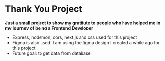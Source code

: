# Thank You Project
**Just a small project to show my gratitute to people who have helped me in my journey of being a Frontend Developer**
- Express, nodemon, cors, next.js and css used for this project
- Figma is also used. I am using the figma design I created a while ago for this project
- Future goal: to get data from database